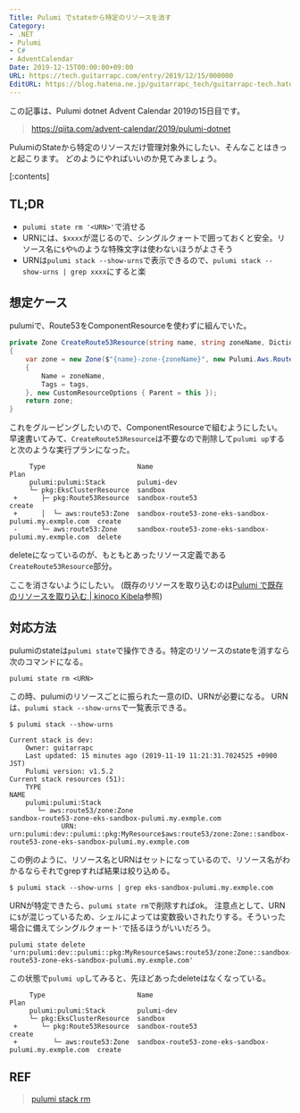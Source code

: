```yaml
---
Title: Pulumi でstateから特定のリソースを消す
Category:
- .NET
- Pulumi
- C#
- AdventCalendar
Date: 2019-12-15T00:00:00+09:00
URL: https://tech.guitarrapc.com/entry/2019/12/15/000000
EditURL: https://blog.hatena.ne.jp/guitarrapc_tech/guitarrapc-tech.hatenablog.com/atom/entry/26006613478866363
---
```


この記事は、Pulumi dotnet Advent Calendar 2019の15日目です。

> https://qiita.com/advent-calendar/2019/pulumi-dotnet

PulumiのStateから特定のリソースだけ管理対象外にしたい、そんなことはきっと起こります。
どのようにやればいいのか見てみましょう。

[:contents]

## TL;DR

* `pulumi state rm '<URN>'`で消せる
* URNには、`$xxxx`が混じるので、シングルクォートで囲っておくと安全。リソース名に`$`や`%`のような特殊文字は使わないほうがよさそう
* URNは`pulumi stack --show-urns`で表示できるので、`pulumi stack --show-urns | grep xxxx`にすると楽

## 想定ケース

pulumiで、Route53をComponentResourceを使わずに組んでいた。

```cs
private Zone CreateRoute53Resource(string name, string zoneName, Dictionary<string, object> tags)
{
    var zone = new Zone($"{name}-zone-{zoneName}", new Pulumi.Aws.Route53.ZoneArgs
    {
        Name = zoneName,
        Tags = tags,
    }, new CustomResourceOptions { Parent = this });
    return zone;
}
```

これをグルーピングしたいので、ComponentResourceで組むようにしたい。
早速書いてみて、`CreateRoute53Resource`は不要なので削除して`pulumi up`すると次のような実行プランになった。

```
     Type                       Name                                                    Plan
     pulumi:pulumi:Stack        pulumi-dev
     └─ pkg:EksClusterResource  sandbox
 +      ├─ pkg:Route53Resource  sandbox-route53                                         create
 +      │  └─ aws:route53:Zone  sandbox-route53-zone-eks-sandbox-pulumi.my.exmple.com  create
 -      └─ aws:route53:Zone     sandbox-route53-zone-eks-sandbox-pulumi.my.exmple.com  delete
```

deleteになっているのが、もともとあったリソース定義である`CreateRoute53Resource`部分。

ここを消さないようにしたい。 (既存のリソースを取り込むのは[Pulumi で既存のリソースを取り込む \| kinoco Kibela](https://kinoco.kibe.la/notes/924)参照)

## 対応方法

pulumiのstateは`pulumi state`で操作できる。特定のリソースのstateを消すなら次のコマンドになる。

```shell
pulumi state rm <URN>
```

この時、pulumiのリソースごとに振られた一意のID、URNが必要になる。
URNは、`pulumi stack --show-urns`で一覧表示できる。

```shell
$ pulumi stack --show-urns

Current stack is dev:
    Owner: guitarrapc
    Last updated: 15 minutes ago (2019-11-19 11:21:31.7024525 +0900 JST)
    Pulumi version: v1.5.2
Current stack resources (51):
    TYPE                                                                     NAME
    pulumi:pulumi:Stack
       └─ aws:route53/zone:Zone                                              sandbox-route53-zone-eks-sandbox-pulumi.my.exmple.com
             URN: urn:pulumi:dev::pulumi::pkg:MyResource$aws:route53/zone:Zone::sandbox-route53-zone-eks-sandbox-pulumi.my.exmple.com
```

この例のように、リソース名とURNはセットになっているので、リソース名がわかるならそれでgrepすれば結果は絞り込める。

```shell
$ pulumi stack --show-urns | grep eks-sandbox-pulumi.my.exmple.com
```

URNが特定できたら、`pulumi state rm`で削除すればok。
注意点として、URNに`$`が混じっているため、シェルによっては変数扱いされたりする。そういった場合に備えてシングルクォート`'`で括るほうがいいだろう。

```shell
pulumi state delete 'urn:pulumi:dev::pulumi::pkg:MyResource$aws:route53/zone:Zone::sandbox-route53-zone-eks-sandbox-pulumi.my.exmple.com'
```

この状態で`pulumi up`してみると、先ほどあったdeleteはなくなっている。

```
     Type                       Name                                                    Plan
     pulumi:pulumi:Stack        pulumi-dev
     └─ pkg:EksClusterResource  sandbox
 +      └─ pkg:Route53Resource  sandbox-route53                                         create
 +         └─ aws:route53:Zone  sandbox-route53-zone-eks-sandbox-pulumi.my.exmple.com  create
```

## REF

> [pulumi stack rm](https://www.pulumi.com/docs/reference/cli/pulumi_stack_rm/)
